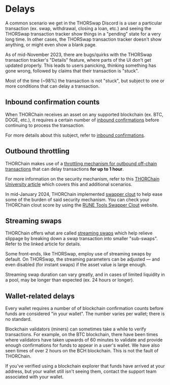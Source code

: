 # Delays

A common scenario we get in the THORSwap Discord is a user a particular
transaction (ex. swap, withdrawal, closing a loan, etc.) and seeing the
THORSwap transaction tracker show things in a "pending" state for a very long
time.  In other cases, the THORSwap transaction tracker doesn't show anything,
or might even show a blank page.

As of mid-November 2023, there are bugs/quirks with the THORSwap transaction
tracker's "Details" feature, where parts of the UI don't get updated properly.
This leads to users panicking, thinking something has gone wrong, followed by
claims that their transaction is "stuck".

Most of the time (~98%) the transaction is not "stuck", but subject to one or
more conditions that can delay a transaction.

## Inbound confirmation counts

When THORChain receives an asset on any supported blockchain (ex. BTC, DOGE,
etc.), it requires a certain number of
[inbound confirmations](https://thorchain-university.medium.com/under-the-hood-thorchain-transaction-delays-250d00ed57b7#f667)
before continuing to process the transaction.

For more details about this subject, refer to
[inbound confirmations](inbound-confirmations.md).

## Outbound throttling

THORChain makes use of a
[throttling mechanism for outbound off-chain transactions](https://docs.thorchain.org/frequently-asked-questions#what-is-outbound-throttling)
that can delay transactions **for up to 1 hour**.

For more information on the security mechanism, refer to this
[THORChain University article](https://thorchain-university.medium.com/under-the-hood-thorchain-transaction-delays-250d00ed57b7#9534)
which covers this and additional scenarios.

In mid-January 2024, THORChain implemented
[swapper clout](https://gitlab.com/thorchain/thornode/-/issues/1723)
to help ease some of the burden of said security mechanism.
You can check your THORChain clout score by using the
[RUNE Tools Swapper Clout](https://rune.tools/clout)
website.

## Streaming swaps

THORChain offers what are called
[streaming swaps](https://medium.com/thorchain/introducing-streaming-swaps-eff37f6150f3)
which help relieve slippage by breaking down a swap transaction into
smaller "sub-swaps".  Refer to the linked article for details.

Some front-ends, like THORSwap, employ use of streaming swaps by default.
On THORSwap, the streaming parameters can be adjusted &mdash; and even
disabled (for instant swaps) if the asset value is large enough.

Streaming swap duration can vary greatly, and in cases of limited liquidity
in a pool, may be longer than expected (ex. 24 hours or longer).

## Wallet-related delays

Every wallet requires a number of of blockchain confirmation counts before
funds are considered "in your wallet".  The number varies per wallet; there is
no standard.

Blockchain validators (miners) can sometimes take a while to verify
transactions.  For example, on the BTC blockchain, there have been times where
validators have taken upwards of 60 minutes to validate and provide enough
confirmations for funds to appear in a user's wallet.  We have also seen times
of over 2 hours on the BCH blockchain.  This is not the fault of THORChain.

If you've verified using a blockchain explorer that funds have arrived at
your address, but your wallet still isn't seeing them, contact the support
team associated with your wallet.
